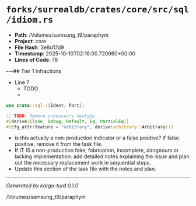 # `forks/surrealdb/crates/core/src/sql/idiom.rs`

- **Path**: /Volumes/samsung_t9/paraphym
- **Project**: core
- **File Hash**: 3e8d17d9  
- **Timestamp**: 2025-10-10T02:16:00.720960+00:00  
- **Lines of Code**: 78

---## Tier 1 Infractions 


- Line 7
  - TODO
  - 

```rust
use crate::sql::{Ident, Part};

// TODO: Remove unnessacry newtype.
#[derive(Clone, Debug, Default, Eq, PartialEq)]
#[cfg_attr(feature = "arbitrary", derive(arbitrary::Arbitrary))]
```

- is this actually a non-production indicator or a false positive? If false positive, remove it from the task file.
- If IT IS a non-production fake, fabrication, incomplete, dangeours or lacking implementation: add detailed notes explaining the issue and plan out the necessary replacement work in sequential steps. 
- Update this section of the task file with the notes and plan.

---

*Generated by kargo-turd 0.1.0*

/Volumes/samsung_t9/paraphym